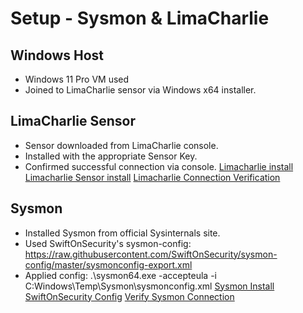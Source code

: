 # Setup - Sysmon & LimaCharlie

## Windows Host
- Windows 11 Pro VM used
- Joined to LimaCharlie sensor via Windows x64 installer.

## LimaCharlie Sensor
- Sensor downloaded from LimaCharlie console.
- Installed with the appropriate Sensor Key.
- Confirmed successful connection via console.
    [Limacharlie install](./Screenshots/limacharlie%20install.png)
    [Limacharlie Sensor install](./Screenshots/Limacharlie%20sensor%20setup.png)
    [Limacharlie Connection Verification](./Screenshots/Verify%20limacharlie%20connection.png)

## Sysmon
- Installed Sysmon from official Sysinternals site.
- Used SwiftOnSecurity's sysmon-config:
  https://raw.githubusercontent.com/SwiftOnSecurity/sysmon-config/master/sysmonconfig-export.xml
- Applied config: .\sysmon64.exe -accepteula -i C:Windows\Temp\Sysmon\sysmonconfig.xml
    [Sysmon Install](./Screenshots/Sysmon-Install.png)
    [SwiftOnSecurity Config](./Screenshots/Sysmon%20SwiftOnSecurity%20Config.png)
    [Verify Sysmon Connection](./Screenshots/Sysmon-Running.png)
